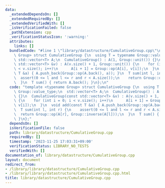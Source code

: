 ```yaml
---
data:
  _extendedDependsOn: []
  _extendedRequiredBy: []
  _extendedVerifiedWith: []
  _isVerificationFailed: false
  _pathExtension: cpp
  _verificationStatusIcon: ':warning:'
  attributes:
    links: []
  bundledCode: "#line 1 \"library/datastructure/CumulativeGroup.cpp\"\ntemplate <typename\
    \ Group> struct CumulativeGroup {\n  using T = typename Group::value_type;\n \
    \ std::vector<T> A;\n  CumulativeGroup() : A(1, Group::unit()) {}\n  CumulativeGroup(const\
    \ std::vector<T> &v) : A(v.size() + 1, Group::unit()) {\n    for (int i = 0; i\
    \ < v.size(); i++)\n      A[i + 1] = Group::op(A[i], v[i]);\n  }\n  void add(const\
    \ T &a) { A.push_back(Group::op(A.back(), a)); }\n  T sum(int l, int r) {\n  \
    \  assert(0 <= l and l <= r and r < A.size());\n    return Group::op(A[r], Group::inverse(A[l]));\n\
    \  }\n  T sum() { return A.back(); }\n};\n"
  code: "template <typename Group> struct CumulativeGroup {\n  using T = typename\
    \ Group::value_type;\n  std::vector<T> A;\n  CumulativeGroup() : A(1, Group::unit())\
    \ {}\n  CumulativeGroup(const std::vector<T> &v) : A(v.size() + 1, Group::unit())\
    \ {\n    for (int i = 0; i < v.size(); i++)\n      A[i + 1] = Group::op(A[i],\
    \ v[i]);\n  }\n  void add(const T &a) { A.push_back(Group::op(A.back(), a)); }\n\
    \  T sum(int l, int r) {\n    assert(0 <= l and l <= r and r < A.size());\n  \
    \  return Group::op(A[r], Group::inverse(A[l]));\n  }\n  T sum() { return A.back();\
    \ }\n};"
  dependsOn: []
  isVerificationFile: false
  path: library/datastructure/CumulativeGroup.cpp
  requiredBy: []
  timestamp: '2023-11-25 17:03:31+09:00'
  verificationStatus: LIBRARY_NO_TESTS
  verifiedWith: []
documentation_of: library/datastructure/CumulativeGroup.cpp
layout: document
redirect_from:
- /library/library/datastructure/CumulativeGroup.cpp
- /library/library/datastructure/CumulativeGroup.cpp.html
title: library/datastructure/CumulativeGroup.cpp
---
```

